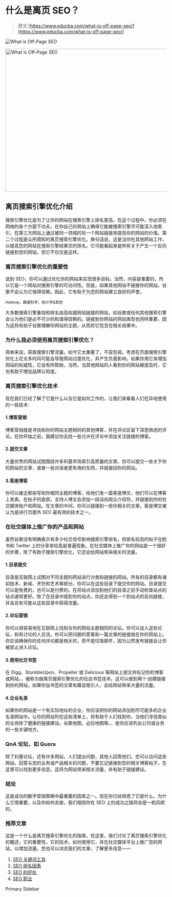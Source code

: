 # 什么是离页 SEO？

> 原文:[https://www.educba.com/what-is-off-page-seo/](https://www.educba.com/what-is-off-page-seo/)

![What is Off-Page SEO](../Images/06f59c8b2ae0d43bef93ec3cbaffcfba.png)

<noscript><img class="alignnone size-full wp-image-216846" src="../Images/06f59c8b2ae0d43bef93ec3cbaffcfba.png" alt="What is Off-Page SEO" width="900" height="445" data-original-src="https://cdn.educba.com/academy/wp-content/uploads/2019/09/What-is-Off-Page-SEO.png"/></noscript>

## 离页搜索引擎优化介绍

搜索引擎优化是为了让你的网站在搜索引擎上排名更高。在这个过程中，你必须在网络的各个方面下功夫，在你自己的网站上确保它能被搜索引擎尽可能深入地索引，在第三方网站上通过被同一领域的另一个网站链接来提高你的网站的价值。第二个过程是众所周知的离页搜索引擎优化。换句话说，这是当你在其他网站工作，以提高您的网站在搜索引擎结果页的排名。它可能看起来是所有关于产生一个反向链接到您的网站，但它不仅仅是这样。

### 离页搜索引擎优化的重要性

说到 SEO，你可以通过优化你的网站来实现很多目标。当然，内容是重要的，所以它是一个网站对搜索引擎的可访问性。但是，如果其他网站不链接你的网站，谷歌不会认为它值得信赖。因此，它有助于为您的网站建立良好的声誉。

<small>Hadoop、数据科学、统计学&其他</small>

大多数搜索引擎重视和排名由高权威网站链接的网站，如谷歌或任何其他搜索引擎会认为他们是必不可少的和值得信赖的。链接到你网站的网站类型也同样重要，因为这将有助于谷歌理解你网站的主题，从而将它包含在相关结果中。

### 为什么我必须使用离页搜索引擎优化？

简单来说，获取搜索引擎流量。如今它太重要了，不容忽视。考虑在页面搜索引擎优化上花太多时间可能会导致网站过度优化，并产生负面影响。如果你用它来增加网站的权威性，它会有所帮助，当然，当其他网站的人看到你的网站被提及时，它也有助于增加品牌认知度。

### 离页搜索引擎优化技术

现在我们已经了解了它是什么以及它是如何工作的，让我们来看看人们在异地使用的一些技术:

#### 1.博客营销

博客营销就是寻找和你的网站主题相同的其他博客，并在评论区留下深思熟虑的评论。在你开始之前，我建议你去找一些允许在评论中添加关注链接的博客。

#### 2.提交文章

大量优秀的网站试图围绕许多利基市场索引高质量的文章。你可以提交一些关于你的网站的文章，或者一些对读者更有用的东西，并链接回你的网站。

#### 3.客座博客

你可以接近那些写和你相同主题的博客，给他们发一篇客座博文，他们可以在博客上发表。在帖子的底部，主持人博主会添加一段话向观众介绍你，并链接到你的社交媒体账户和网站。在文章的中间，你可以链接到一些你相关的文章。客座博文被认为是进行页面外 SEO 最有效的技术之一。

### 在社交媒体上推广你的产品和网站

虽然谷歌没有明确表示有多少社交信号影响搜索引擎排名，但排名较高的帖子在脸书和 Twitter 上的分享率较高是普遍现象。在社交媒体上推广你的网站是一个很好的步骤，除了有助于搜索引擎优化，它还会给网站带来相关的流量。

#### 1.目录提交

目录是互联网上试图对不同主题的网站进行分类和链接的网站。所有的目录都有诸如技术、新闻、烹饪和艺术等部分。你可以在这些目录下提交你的网站。目录提交可以是免费的，也可以是付费的。在将站点添加到他们的目录之前手动检查站点的站点通常更好。除了在目录中提到你的站点，你还会得到一个到站点的反向链接，并且总有可能从这些目录中获得流量。

#### 2.论坛营销

你可以很容易地在互联网上找到与你的网站主题相同的论坛。你可以加入这些论坛，和有讨论的人交流。你可以把问题的答案和一篇文章的链接放在你的网站上。你应该确保你的任何评论都是相关的，而不是垃圾邮件，因为公然发布链接会让你被禁止进入论坛。

#### 3.使用社交书签

在 Digg、StumbleUpon、Propeller 或 Delicious 等网站上提交并标记你的博客或网站。，被称为做离页搜索引擎优化的社会书签技术。这可以做到两个:创建链接到你的网站，如果你加书签的文章有趣且吸引人，会给网站带来大量的流量。

#### 4.企业名录

如果你的网站是一个有实际地址的企业，你应该把你的网站添加到尽可能多的企业名录网站中。让你的网站列在这些清单上，将有助于人们找到你，当他们寻找类似的业务除了健康的链接建设。谷歌地图，必应地图等。，是你应该列出公司或业务的一些关键地方。

### QnA 论坛，如 Quora

除了利基论坛，还有许多网站，人们提出问题，其他人回答他们。您可以访问这些网站，回答与您的业务或产品相关的问题，不要忘记链接到您的相关博客帖子，在这里可以找到更多信息。这将为网站带来相关流量，并有助于链接建设。

### 结论

这是成功的数字营销策略中最重要的因素之一。现在你已经熟悉了它是什么，为什么它很重要，以及你如何去做，我们相信你在 SEO 上的成功之路将会是一帆风顺的。

### 推荐文章

这是一个什么是离页搜索引擎优化的指南。在这里，我们讨论了离页搜索引擎优化的概述，它的重要性，它的技术，如何使用它，并在社交媒体平台上推广您的网站，以增加流量。您也可以浏览我们的文章，了解更多信息——

1.  [SEO 关键词工具](https://www.educba.com/seo-keyword-tools/)
2.  [SEO 排名因素](https://www.educba.com/seo-ranking-factors/)
3.  [SEO 的好处](https://www.educba.com/benefits-of-seo/)
4.  [SEO 职业](https://www.educba.com/career-in-seo/)

<footer class="entry-footer">

<aside class="sidebar sidebar-primary widget-area" role="complementary" aria-label="Primary Sidebar">Primary Sidebar</aside>

</footer>